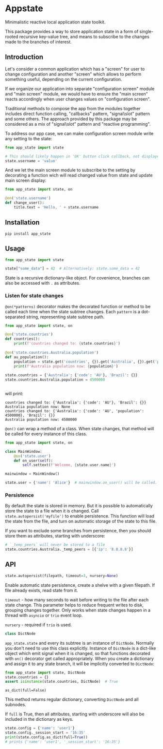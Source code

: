# Appstate

Minimalistic reactive local application state toolkit. 

This package provides a way to store application state in a form of single-rooted
recursive key-value tree, and means to subscribe to the changes made to the
branches of interest.

## Introduction

Let's consider a common application which has a "screen" for user to change configuration and another
"screen" which allows to perform something useful, depending on the current configuration.

If we organize our application into separate "configuration screen" module and "main screen" module, we would
have to ensure the "main screen" reacts accordingly when user changes values on "configuration screen".

Traditional methods to compose the app from the modules together includes direct function calling, 
"callbacks" pattern, "signal\slot" pattern and some others. The approach provided by this package may be
considered as a mix of "signal\slot" pattern and "reactive programming". 

To address our app case, we can make configuration screen module write any setting to the state:

```python
from app_state import state

# This should likely happen in 'OK' button click callback, not displayed here.
state.username = 'value'  
```

And we let the main screen module to subscribe to the setting by decorating a function wich will read changed 
value from state and update main screen display:

```python
from app_state import state, on

@on('state.username')
def change_user():
    title.text = 'Hello, ' + state.username
```

## Installation

```
pip install app_state
```

## Usage

```python
from app_state import state

state["some_data"] = 42  # Alternatively: state.some_data = 42
```

State is a recursive dictionary-like object. For covenience, 
branches can also be accessed with `.` as attributes.

### Listen for state changes

`@on(*patterns)` decorator makes the decorated function or method to be called each
time when the state subtree changes. Each `pattern` is a dot-separated string, representing
state subtree path.

```python
from app_state import state, on

@on('state.countries')
def countries():
    print(f'countries changed to: {state.countries}')
    
@on('state.countries.Australia.population')
def au_population():
    population = state.get('countries', {}).get('Australia', {}).get('population')
    print(f'Australia population now: {population}')
    
state.countries = {'Australia': {'code': 'AU'}, 'Brazil': {}}
state.countries.Australia.population = 4500000
    
```
will print:

```
countries changed to: {'Australia': {'code': 'AU'}, 'Brazil': {}}
Australia population now: None
countries changed to: {'Australia': {'code': 'AU', 'population': 4500000}, 'Brazil': {}}
Australia population now: 4500000
```

`@on()` can wrap a method of a class. When state changes, that method will be called for
every instance of this class.

```python
from app_state import state, on

class MainWindow:
    @on('state.user')
    def on_user(self):
        self.settext(f'Welcome, {state.user.name}')

mainwindow = MainWindow()

state.user = {'name': 'Alice'}  # mainwindow.on_user() will be called.
```

### Persistence

By default the state is stored in memory. But it is possible to automatically 
store the state to a file when it is changed. Call `state.autopersist('myfile')` to
enable persistence. This function will load the state from the file, and turn on automatic
storage of the state to this file.

If you want to exclude some branches from persistence, then you should store them as
attributes, starting with underscore:

```python
# `_temp_peers` will never be stored to a file
state.countries.Australia._temp_peers = [{'ip': '8.8.8.8'}]
```

## API

```python
state.autopersist(filepath, timeout=3, nursery=None)
```

Enable automatic state persistence, create a shelve with a given filepath.
If file already exists, read state from it.

`timeout` - how many seconds to wait before writing to the file after each state change.
This parameter helps to reduce frequent writes to disk, grouping changes together. Only
works when state changes happen in a thread with `asyncio` or `trio` event loop.

`nursery` - required if `trio` is used.

```python
class DictNode
```

`app_state.state` and every its subtree is an instance of `DictNode`.
Normally you don't need to use this class explicitly. Instance of `DictNode` is a dict-like 
object which emit signal when it is changed, so that functions decorated with `on()` decorator
get called appropriately.
When you create a dictionary and assign it to any state branch, it will be implicitly 
converted to `DictNode`:

```python
from app_state import state, DictNode
state.countries = {}
assert isinstance(state.countries, DictNode)  # True
```

`as_dict(full=False)`

This method returns regular dictionary, converting `DictNode` and all subnodes.

If `full` is True, then all attributes, starting with underscore will also be included
in the dictionary as keys.

```python
state.config = {'name': 'user1'}
state.config._session_start = '16:35'
print(state.config.as_dict(full=True))
# prints {'name': 'user1', '_session_start': '16:35'}
```
